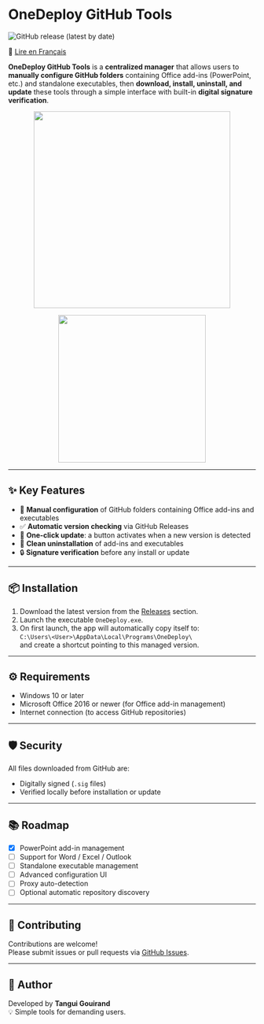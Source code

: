 # OneDeploy GitHub Tools

![GitHub release (latest by date)](https://img.shields.io/github/v/release/Tangui-Gouirand/PPT-ADDIN-MANAGER?label=version&color=blue)

📘 [Lire en Français](README.md)

**OneDeploy GitHub Tools** is a **centralized manager** that allows users to **manually configure GitHub folders** containing Office add-ins (PowerPoint, etc.) and standalone executables, then **download, install, uninstall, and update** these tools through a simple interface with built-in **digital signature verification**.

<p align="center">
  <img src="https://github.com/user-attachments/assets/a3ba853d-008e-47cc-b695-501a1d8b6d66" width="400"/>
</p>

<p align="center">
  <img src="https://github.com/user-attachments/assets/ece29652-88d0-4f90-b475-a3fd01bd7ff9" width="300"/>
</p>

---

## ✨ Key Features

- 📁 **Manual configuration** of GitHub folders containing Office add-ins and executables  
- ✅ **Automatic version checking** via GitHub Releases  
- 🔘 **One-click update**: a button activates when a new version is detected  
- 🧹 **Clean uninstallation** of add-ins and executables  
- 🔒 **Signature verification** before any install or update

---

## 📦 Installation

1. Download the latest version from the [Releases](https://github.com/Tangui-Gouirand/PPT-ADDIN-MANAGER/releases) section.  
2. Launch the executable `OneDeploy.exe`.  
3. On first launch, the app will automatically copy itself to:  
   `C:\Users\<User>\AppData\Local\Programs\OneDeploy\`  
   and create a shortcut pointing to this managed version.

---

## ⚙️ Requirements

- Windows 10 or later  
- Microsoft Office 2016 or newer (for Office add-in management)  
- Internet connection (to access GitHub repositories)

---

## 🛡️ Security

All files downloaded from GitHub are:  
- Digitally signed (`.sig` files)  
- Verified locally before installation or update

---

## 📚 Roadmap

- [x] PowerPoint add-in management  
- [ ] Support for Word / Excel / Outlook  
- [ ] Standalone executable management  
- [ ] Advanced configuration UI  
- [ ] Proxy auto-detection  
- [ ] Optional automatic repository discovery

---

## 🤝 Contributing

Contributions are welcome!  
Please submit issues or pull requests via [GitHub Issues](https://github.com/Tangui-Gouirand/PPT-ADDIN-MANAGER/issues).

---

## 👤 Author

Developed by **Tangui Gouirand**  
💡 Simple tools for demanding users.
